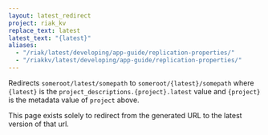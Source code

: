 ```yaml
---
layout: latest_redirect
project: riak_kv
replace_text: latest
latest_text: "{latest}"
aliases:
  - "/riak/latest/developing/app-guide/replication-properties/"
  - "/riakkv/latest/developing/app-guide/replication-properties/"
---
```


Redirects `someroot/latest/somepath` to `someroot/{latest}/somepath` 
where `{latest}` is the `project_descriptions.{project}.latest` value
and `{project}` is the metadata value of `project` above.

This page exists solely to redirect from the generated URL to the latest version of
that url.


